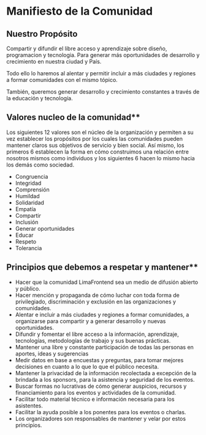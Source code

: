 # Manifiesto de la Comunidad

## Nuestro Propósito

Compartir y difundir el libre acceso y aprendizaje sobre diseño, programacion y tecnologia. Para generar más oportunidades de desarrollo y crecimiento en nuestra ciudad y País. 

Todo ello lo haremos al alentar y permitir incluir a más ciudades y regiones a formar comunidades con el mismo tópico.

También, queremos generar desarrollo y crecimiento constantes a través de la educación y tecnología.

## Valores nucleo de la comunidad**

Los siguientes 12 valores son el núcleo de la organización y permiten a su vez establecer los propósitos por los cuales las comunidades pueden mantener claros sus objetivos de servicio y bien social. Así mismo, los primeros 6 establecen la forma en cómo construimos una relación entre nosotros mismos como individuos y los siguientes 6 hacen lo mismo hacia los demás como sociedad.

- Congruencia
- Integridad
- Comprensión
- Humildad
- Solidaridad
- Empatía
- Compartir 
- Inclusión
- Generar oportunidades
- Educar 
- Respeto
- Tolerancia

## Principios que debemos a respetar y mantener**

- Hacer que la comunidad LimaFrontend sea un medio de difusión abierto y público.
- Hacer mención y propaganda de cómo luchar con toda forma de privilegiado, discriminación y exclusión en las organizaciones y comunidades.
- Alentar e incluir a más ciudades y regiones a formar comunidades, a organizarse para compartir y a generar desarrollo y nuevas oportunidades.
- Difundir y fomentar el libre acceso a la información, aprendizaje, tecnologías, metodologías de trabajo y sus buenas prácticas.
- Mantener una libre y constante participación de todas las personas en aportes, ideas y sugerencias
- Medir datos en base a encuestas y preguntas, para tomar mejores decisiones en cuanto a lo que lo que el público necesita.
- Mantener la privacidad de la información recolectada a excepción de la brindada a los sponsors, para la asistencia y seguridad de los eventos.
- Buscar formas no lucrativas de cómo generar auspicios, recursos y financiamiento para los eventos y actividades de la comunidad.
- Facilitar todo material técnico e información necesaria para los asistentes.
- Facilitar la ayuda posible a los ponentes para los eventos o charlas.
- Los organizadores son responsables de mantener y velar por estos principios.


